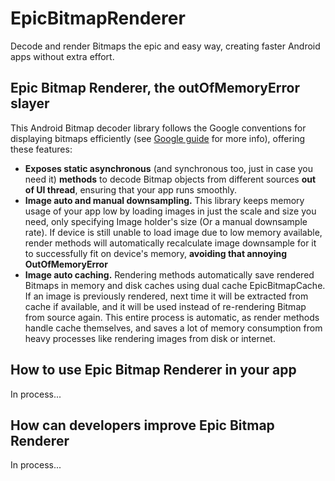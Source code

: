# EpicBitmapRenderer
<p>
Decode and render Bitmaps the epic and easy way, creating faster Android apps without extra effort.
</p>

<h2>Epic Bitmap Renderer, the outOfMemoryError slayer</h2>
<p>
This Android Bitmap decoder library follows the Google conventions for displaying bitmaps efficiently
(see <a href="https://developer.android.com/training/displaying-bitmaps/index.html?hl=es">Google guide</a> for more info), offering these features:
</p>
<ul>
    <li>
        <b>Exposes static asynchronous</b> (and synchronous too, just in case you need it) <b>methods</b> to decode Bitmap objects from different sources <b>out of UI thread</b>, ensuring that your app runs smoothly.
    </li>
    <li>
        <b>Image auto and manual downsampling.</b> This library keeps memory usage of your app low by loading images in just the scale and size you need, only specifying Image holder's size (Or a manual downsample rate). If device is still unable to load image due to low memory available, render methods will automatically recalculate image downsample for it to successfully fit on device's memory, <b>avoiding that annoying OutOfMemoryError</b>
    </li>
    <li>
        <b>Image auto caching.</b> Rendering methods automatically save rendered Bitmaps in memory and disk caches using dual cache EpicBitmapCache. If an image is previously rendered, next time it will be extracted from cache if available, and it will be used instead of re-rendering Bitmap from source again. This entire process is automatic, as render methods handle cache themselves, and saves a lot of memory consumption from heavy processes like rendering images from disk or internet.
    </li>
</ul>

<h2>How to use Epic Bitmap Renderer in your app</h2>
<p>In process...</p>

<h2>How can developers improve Epic Bitmap Renderer</h2>
<p>In process...</p>
